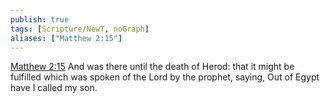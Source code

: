 ```yaml
---
publish: true
tags: [Scripture/NewT, noGraph]
aliases: ["Matthew 2:15"]
---
```

[Matthew 2:15](https://churchofjesuschrist.org/study/scriptures/nt/matt/2?lang=eng&id=p15#p15) And was there until the death of Herod: that it might be fulfilled which was spoken of the Lord by the prophet, saying, Out of Egypt have I called my son.
